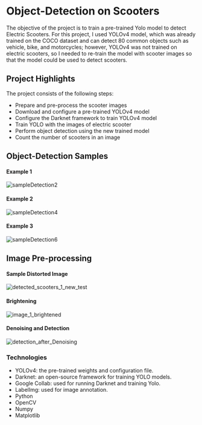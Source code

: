 # Object-Detection on Scooters
The objective of the project is to train a pre-trained Yolo model to detect Electric Scooters. For this project, I used YOLOv4 model, which was already trained on the COCO dataset and can detect 80 common objects such as vehicle, bike, and motorcycles; however, YOLOv4 was not trained on electric scooters, so I needed to re-train the model with scooter images so that the model could be used to detect scooters.

## Project Highlights
The project consists of the following steps:
* Prepare and pre-process the scooter images
* Download and configure a pre-trained YOLOv4 model
* Configure the Darknet framework to train YOLOv4 model
* Train YOLO with the images of electric scooter
* Perform object detection using the new trained model
* Count the number of scooters in an image

## Object-Detection Samples
#### Example 1
![sampleDetection2](https://user-images.githubusercontent.com/118564295/220839946-df04f146-c7b4-48d3-8af2-594f3a7cd784.jpg)

#### Example 2
![sampleDetection4](https://user-images.githubusercontent.com/118564295/220839976-5b07f6ca-8dee-4f88-9937-6bb3adec6c02.jpg)

#### Example 3
![sampleDetection6](https://user-images.githubusercontent.com/118564295/220840010-5592e65d-024a-4841-ad6c-115f6b65c89a.jpg)

## Image Pre-processing
#### Sample Distorted Image
![detected_scooters_1_new_test](https://user-images.githubusercontent.com/118564295/220840219-0ff161f3-9170-4d6a-8d3e-c7f96778556d.png)

#### Brightening
![image_1_brightened](https://user-images.githubusercontent.com/118564295/220840243-8bde5ab3-1f81-4ce0-b312-f097e580ca14.png)

#### Denoising and Detection
![detection_after_Denoising](https://user-images.githubusercontent.com/118564295/220841265-cfc31c64-95f9-4a22-85e6-04b445dc0ac9.jpg)


### Technologies
* YOLOv4: the pre-trained weights and configuration file.
* Darknet: an open-source framework for training YOLO models.
* Google Collab: used for running Darknet and training Yolo.
* LabelImg: used for image annotation.
* Python
* OpenCV
* Numpy
* Matplotlib

